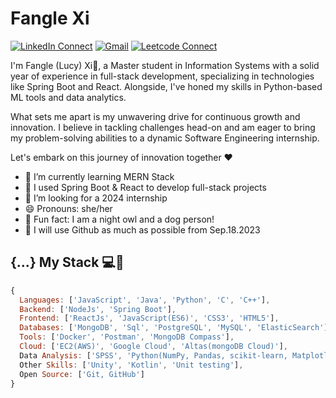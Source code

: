 
# Fangle Xi

[![LinkedIn Connect](https://img.shields.io/badge/%20-Connect-black?color=14171A&labelColor=grey&logo=linkedin&logoColor=ffcc80)](https://www.linkedin.com/in/fangle-xi/)
[![Gmail](https://img.shields.io/badge/%20-Send%20Mail-black?color=14171A&labelColor=grey&logo=gmail&logoColor=red)](mailto:xifangle99@gmail.com?subject=From%20GitHub&cc=xifangle99@gmail.com&body=Hi,%20there.%20Found%20you%20from%20GitHub.)
[![Leetcode Connect](https://img.shields.io/badge/%20-Leetcode-black?color=14171A&labelColor=grey&logo=leetcode&logoColor=ffcc80)](https://www.leetcode.com/lucy_sea/)

I'm Fangle (Lucy) Xi🐰, a Master student in Information Systems with a solid year of experience in full-stack development, specializing in technologies like Spring Boot and React. Alongside, I've honed my skills in Python-based ML tools and data analytics.

What sets me apart is my unwavering drive for continuous growth and innovation. I believe in tackling challenges head-on and am eager to bring my problem-solving abilities to a dynamic Software Engineering internship.

Let's embark on this journey of innovation together ❤️

- 🔭 I’m currently learning MERN Stack
- 🧊 I used Spring Boot & React to develop full-stack projects
- 🐶 I’m looking for a 2024 internship 
- 😄 Pronouns: she/her
- 💎 Fun fact: I am a night owl and a dog person!
- 🌟 I will use Github as much as possible from Sep.18.2023

## {...} My Stack 💻🚀

```js
{
  Languages: ['JavaScript', 'Java', 'Python', 'C', 'C++'],
  Backend: ['NodeJs', 'Spring Boot'],
  Frontend: ['ReactJs', 'JavaScript(ES6)', 'CSS3', 'HTML5'],
  Databases: ['MongoDB', 'Sql', 'PostgreSQL', 'MySQL', 'ElasticSearch'],
  Tools: ['Docker', 'Postman', 'MongoDB Compass'],
  Cloud: ['EC2(AWS)', 'Google Cloud', 'Altas(mongoDB Cloud)'],
  Data Analysis: ['SPSS', 'Python(NumPy, Pandas, scikit-learn, Matplotlib, TensorFlow)'], 'MATLAB']
  Other Skills: ['Unity', 'Kotlin', 'Unit testing'],
  Open Source: ['Git, GitHub']
}
```

